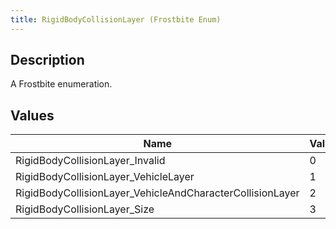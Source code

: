 ```yaml
---
title: RigidBodyCollisionLayer (Frostbite Enum)
---
```

## Description

A Frostbite enumeration.

## Values

| Name                                                       | Value | Description |
| ---------------------------------------------------------- | ----- | ----------- |
| RigidBodyCollisionLayer\_Invalid                           | 0     |             |
| RigidBodyCollisionLayer\_VehicleLayer                      | 1     |             |
| RigidBodyCollisionLayer\_VehicleAndCharacterCollisionLayer | 2     |             |
| RigidBodyCollisionLayer\_Size                              | 3     |             |

